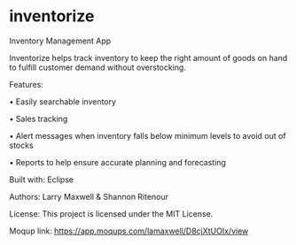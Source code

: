 # inventorize
Inventory Management App

Inventorize helps track inventory to keep the right amount of goods on hand to fulfill customer demand without overstocking.

Features:

•	Easily searchable inventory

•	Sales tracking 

•	Alert messages when inventory falls below minimum levels to avoid out of stocks

•	Reports to help ensure accurate planning and forecasting

Built with: Eclipse

Authors: Larry Maxwell & Shannon Ritenour

License: This project is licensed under the MIT License.

Moqup link: https://app.moqups.com/lamaxwell/D8cjXtUOIx/view
